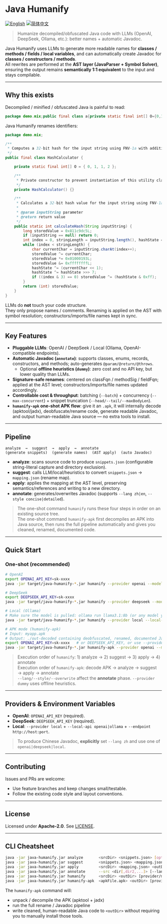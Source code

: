 # Java Humanify
[![English](https://img.shields.io/badge/README-English-blue)](./README.md)
[![简体中文](https://img.shields.io/badge/README-简体中文-brightgreen)](./README_zh.md)

[//]: # ([![WeChat]&#40;https://img.shields.io/badge/WeChat-Add-07C160?logo=wechat&logoColor=white&#41;]&#40;./assets/wechat-qr.jpg&#41;)
> Humanize decompiled/obfuscated Java code with LLMs (OpenAI, DeepSeek, Ollama, etc.): better names + automatic Javadoc.

Java Humanify uses LLMs to generate more readable names for **classes / methods / fields / local variables**, and can automatically create Javadoc for **classes / constructors / methods**.  
All rewrites are performed at the **AST layer (JavaParser + Symbol Solver)**, ensuring the output remains **semantically 1:1 equivalent** to the input and stays compilable.

---

## Why this exists

Decompiled / minified / obfuscated Java is painful to read:

```java
package demo.mix;public final class a{private static final int[] O={0,1,1,2};private a(){}public static int h(String s){long x=0x811c9dc5L;if(s==null)return 0;int i=0,n=s.length(),j=O[2];while(i<n){char c=s.charAt(i++);x^=c;x*=0x01000193L;x&=0xffffffffL;j^=(c<<1);j^=j>>>7;if((i&3)==0)x^=(j&0xff);}return (int)x;}}
```

Java Humanify renames identifiers:

```java
package demo.mix;

/**
 * Computes a 32-bit hash for the input string using FNV-1a with additional state mixing.
 */
public final class HashCalculator {

    private static final int[] O = { 0, 1, 1, 2 };

    /**
     * Private constructor to prevent instantiation of this utility class.
     */
    private HashCalculator() {}

    /**
     * Calculates a 32-bit hash value for the input string using FNV-1a with additional state mixing.
     *
     * @param inputString parameter
     * @return return value
     */
    public static int calculateHash(String inputString) {
        long storedValue = 0x811c9dc5L;
        if (inputString == null) return 0;
        int index = 0, stringLength = inputString.length(), hashState = O[2];
        while (index < stringLength) {
            char currentChar = inputString.charAt(index++);
            storedValue ^= currentChar;
            storedValue *= 0x01000193L;
            storedValue &= 0xffffffffL;
            hashState ^= (currentChar << 1);
            hashState ^= hashState >>> 7;
            if ((index & 3) == 0) storedValue ^= (hashState & 0xff);
        }
        return (int) storedValue;
    }
}
```

LLMs do **not** touch your code structure.  
They only propose names / comments. Renaming is applied on the AST with symbol resolution; constructors/imports/file names kept in sync.

---

## Key Features

- **Pluggable LLMs**: OpenAI / DeepSeek / Local (Ollama, OpenAI-compatible endpoints).
- **Automatic Javadoc (`annotate`)**: supports classes, enums, records, constructors, and methods; auto-generates `@param/@return/@throws`.
  - Optional **offline heuristics (`dummy`)**: zero cost and no API key, but lower quality than LLMs.
- **Signature-safe renames**: centered on classFqn / methodSig / fieldFqn; applied at the AST level; constructors/imports/file names updated accordingly.
- **Controllable cost & throughput**: batching (`--batch`) + concurrency (`--max-concurrent`) + snippet truncation (`--head/--tail/--maxBodyLen`).
- **`humanify-apk` one-shot APK flow**: give it an `.apk`, it will internally decode (apktool/jadx), deobfuscate/rename code, generate readable Javadoc, and output human-readable Java source — no extra tools to install.

---

## Pipeline

```
analyze  →  suggest  →  apply  →  annotate
(generate snippets)  (generate names)  (AST apply)  (auto Javadoc)
```

- **analyze**: scans source code to produce `snippets.json` (configurable string-literal capture and directory exclusion).
- **suggest**: calls LLM/local/heuristics to convert `snippets.json` → `mapping.json` (rename map).
- **apply**: applies the mapping at the AST level, preserving semantics/references and writing to a new directory.
- **annotate**: generates/overwrites Javadoc (supports `--lang zh|en`, `--style concise|detailed`).

> The one-shot command `humanify` runs these four steps in order on an existing source tree.  
> The one-shot command `humanify-apk` first decompiles an APK into Java source, then runs the full pipeline automatically and gives you cleaned, renamed, documented code.

---

## Quick Start

### One-shot (recommended)

```bash
# OpenAI
export OPENAI_API_KEY=sk-xxxx
java -jar target/java-humanify-*.jar humanify --provider openai --model gpt-4o-mini samples/src samples/out
```

```bash
# DeepSeek
export DEEPSEEK_API_KEY=sk-xxxx
java -jar target/java-humanify-*.jar humanify --provider deepseek --model deepseek-chat samples/src samples/out
```

```bash
# Local (Ollama)
# Make sure the model is pulled: ollama run llama3.1:8b (or any model you prefer)
java -jar target/java-humanify-*.jar humanify --provider local --local-api ollama --endpoint http://localhost:11434 --model llama3.1:8b samples/src samples/out
```

```bash
# APK mode (humanify-apk)
# Input: myapp.apk
# Output: ./out-decoded containing deobfuscated, renamed, documented Java source
export OPENAI_API_KEY=sk-xxxx   # or DEEPSEEK_API_KEY, or use --provider local
java -jar target/java-humanify-*.jar humanify-apk --provider openai --model gpt-4o-mini myapp.apk out-decoded
```

> Execution order of `humanify`: 1) analyze → 2) suggest → 3) apply → 4) annotate  
> Execution order of `humanify-apk`: decode APK → analyze → suggest → apply → annotate  
> `--lang/--style/--overwrite` affect the **annotate** phase. `--provider dummy` uses offline heuristics.

---

## Providers & Environment Variables

- **OpenAI**: `OPENAI_API_KEY` (required).
- **DeepSeek**: `DEEPSEEK_API_KEY` (required).
- **Local**: `--provider local` + `--local-api openai|ollama` + `--endpoint http://host:port`.

> To produce Chinese Javadoc, **explicitly** set `--lang zh` and use one of `openai|deepseek|local`.

---

## Contributing

Issues and PRs are welcome:
- Use feature branches and keep changes small/testable.
- Follow the existing code style and layout conventions.

---

## License

Licensed under **Apache-2.0**. See [LICENSE](./LICENSE).

---

## CLI Cheatsheet

```bash
java -jar java-humanify.jar analyze       <srcDir> <snippets.json> [opts]
java -jar java-humanify.jar suggest       <snippets.json> <mapping.json> [opts]
java -jar java-humanify.jar apply         <srcDir> <mapping.json> <outDir> [--classpath ...]
java -jar java-humanify.jar annotate      --src <dir[,dir2,...]> [--lang/--style/--overwrite ...]
java -jar java-humanify.jar humanify      <srcDir> <outDir> [provider/model/annotate opts...]
java -jar java-humanify.jar humanify-apk  <apkFile.apk> <outDir> [provider/model/annotate opts...]
```

The `humanify-apk` command will:
- unpack / decompile the APK (apktool + jadx)
- run the full rename / Javadoc pipeline
- write cleaned, human-readable Java code to `<outDir>` without requiring you to manually install those tools.
